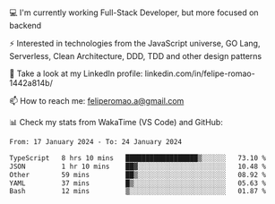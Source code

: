 💻 I'm currently working Full-Stack Developer, but more focused on backend

⚡ Interested in technologies from the JavaScript universe, GO Lang, Serverless, Clean Architecture, DDD, TDD and other design patterns

👥 Take a look at my LinkedIn profile: linkedin.com/in/felipe-romao-1442a814b/

📫 How to reach me: feliperomao.a@gmail.com

📊 Check my stats from WakaTime (VS Code) and GitHub:

<!--START_SECTION:waka-->

```txt
From: 17 January 2024 - To: 24 January 2024

TypeScript   8 hrs 10 mins   ██████████████████▒░░░░░░   73.10 %
JSON         1 hr 10 mins    ██▓░░░░░░░░░░░░░░░░░░░░░░   10.48 %
Other        59 mins         ██▒░░░░░░░░░░░░░░░░░░░░░░   08.92 %
YAML         37 mins         █▒░░░░░░░░░░░░░░░░░░░░░░░   05.63 %
Bash         12 mins         ▒░░░░░░░░░░░░░░░░░░░░░░░░   01.87 %
```

<!--END_SECTION:waka-->
